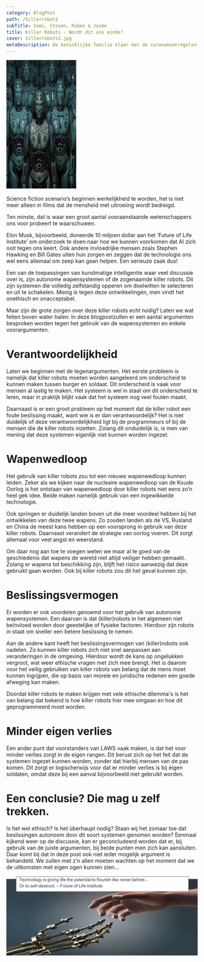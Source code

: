 ```yaml
---
category: BlogPost
path: /killerrobot2
subTitle: Sami, Steven, Ruben & Jaime 
title: Killer Robots - Wordt dit ons einde?
cover: killerrobots1.jpg
metaDescription: De koninklijke familie klaar met de coronamaatregelen?! Een nieuw, uitgelekt filmpje gaat viraal. Binnen twee uur al een miljoen keer bekeken op Dumpert en op Twitter staat het binnen de kortste keren bovenaan de Trending-lijst. 
---
```


![Killer Robots](killerrobots1.jpg) 

Science fiction scenario’s beginnen
werkelijkheid te worden, het is niet meer
alleen in films dat de mensheid met
uitroeiing wordt bedreigd.

Ten minste, dat is waar een groot aantal
vooraanstaande wetenschappers ons voor
probeert te waarschuwen.

Elon Musk, bijvoorbeeld, doneerde 10
miljoen dollar aan het ‘Future of Life
Institute’ om onderzoek te doen naar hoe
we kunnen voorkomen dat AI zich ooit
tegen ons keert. Ook andere invloedrijke
mensen zoals Stephen Hawking en Bill
Gates uiten hun zorgen en zeggen dat de
technologie ons wel eens allemaal om zeep
kan gaan helpen. Een serieuze zaak dus!

Een van de toepassingen van kunstmatige
intelligentie waar veel discussie over is, zijn
autonome wapensystemen of de
zogenaamde killer robots. Dit zijn systemen
die volledig zelfstandig opperen om
doelwitten te selecteren en uit te schakelen.
Menig is tegen deze ontwikkelingen, men
vindt het onethisch en onacceptabel.

Maar zijn de grote zorgen over deze killer
robots echt nodig? Laten we wat feiten
boven water halen: In deze blogpostzullen
er een aantal argumenten besproken
worden tegen het gebruik van de
wapensystemen en enkele
voorargumenten. 


# Verantwoordelijkheid

Laten we beginnen met de
tegenargumenten. Het eerste probleem is
namelijk dat killer robots moeten worden
aangeleerd om onderscheid te kunnen
maken tussen burger en soldaat. Dit
onderscheid is vaak voor mensen al lastig
te maken. Het systeem is wel in staat om dit
onderscheid te leren, maar in praktijk blijkt
vaak dat het systeem nog veel fouten
maakt.

Daarnaast is er een groot probleem op het
moment dat de killer robot een foute
beslissing maakt, want wie is er dan
verantwoordelijk? Het is niet duidelijk of
deze verantwoordelijkheid ligt bij de
programmeurs of bij de mensen die de killer
robots inzetten. Zolang dit onduidelijk is, is
men van mening dat deze systemen
eigenlijk niet kunnen worden ingezet.

# Wapenwedloop

Het gebruik van killer robots zou tot een
nieuwe wapenwedloop kunnen leiden.
Zeker als we kijken naar de nucleaire
wapenwedloop van de Koude Oorlog is het
ontstaan van wapenwedloop door killer
robots niet eens zo’n heel gek idee. Beide
maken namelijk gebruik van een
ingewikkelde technologie.

Ook springen er duidelijk landen boven uit
die meer voordeel hebben bij het
ontwikkelen van deze twee wapens. Zo
zouden landen als de VS, Rusland en China
de meest kans hebben op een voorsprong
in gebruik van deze killer robots.
Daarnaast verandert de strategie van oorlog
voeren. Dit zorgt allemaal voor veel angst
en weerstand.

Om daar nog aan toe te voegen weten we
maar al te goed van de geschiedenis dat
wapens de wereld niet altijd veiliger hebben
gemaakt. Zolang er wapens tot beschikking
zijn, blijft het risico aanwezig dat deze
gebruikt gaan worden. Ook bij killer robots
zou dit het geval kunnen zijn.

# Beslissingsvermogen

Er worden er ook voordelen genoemd voor
het gebruik van autonome wapensystemen.
Een daarvan is dat (killer)robots in het
algemeen niet beïnvloed worden door
geestelijke of fysieke factoren. Hierdoor zijn
robots in staat om sneller een betere
beslissing te nemen.

Aan de andere kant heeft het
beslissingsvermogen van (killer)robots ook
nadelen. Zo kunnen killer robots zich niet
snel aanpassen aan veranderingen in de
omgeving. Hierdoor wordt de kans op
ongelukken vergroot, wat weer ethische
vragen met zich mee brengt. Het is daarom
voor het veilig gebruiken van killer robots
van belang dat de mens moet kunnen
ingrijpen, die op basis van morele en
juridische redenen een goede afweging kan
maken.

Doordat killer robots te maken krijgen met
vele ethische dilemma's is het van belang
dat bekend is hoe killer robots hier mee
omgaan en hoe dit geprogrammeerd moet
worden.

# Minder eigen verlies

Een ander punt dat voorstanders van LAWS
vaak maken, is dat het voor minder verlies
zorgt in de eigen rangen. Dit berust zich op
het feit dat de systemen ingezet kunnen
worden, zonder dat hierbij mensen van de
pas komen. Dit zorgt er logischerwijs voor
dat er minder verlies is bij eigen soldaten,
omdat deze bij een aanval bijvoorbeeld niet
gebruikt worden.

# Een conclusie? Die mag u zelf trekken.

Is het wel ethisch? Is het überhaupt nodig?
Staan wij het zomaar toe dat beslissingen
autonoom door dit soort systemen genomen
worden? Eenmaal kijkend weer op de
discussie, kan er geconcludeerd worden dat
er, bij gebruik van de juiste argumenten, bij
beide punten men zich kan aansluiten. Daar
komt bij dat in deze post ook niet ieder
mogelijk argument is behandeld. We zullen
met z’n allen moeten wachten op het
moment dat we de uitkomsten met eigen
ogen kunnen zien...

![Illustratie Killer Robots](killerrobots1.png)

